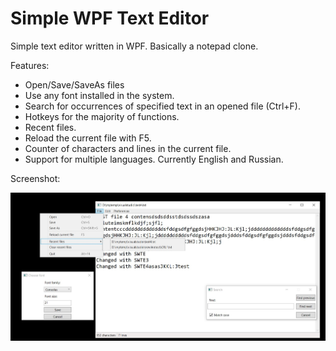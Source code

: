 # Simple WPF Text Editor

Simple text editor written in WPF. Basically a notepad clone.

Features:
- Open/Save/SaveAs files
- Use any font installed in the system.
- Search for occurrences of specified text in an opened file (Ctrl+F).
- Hotkeys for the majority of functions.
- Recent files.
- Reload the current file with F5.
- Counter of characters and lines in the current file.
- Support for multiple languages. Currently English and Russian.

Screenshot:

![Screenshot](./screenshot.jpg)